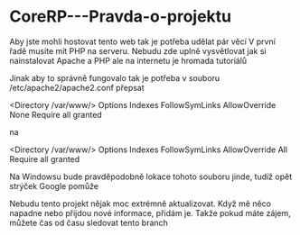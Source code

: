 # CoreRP---Pravda-o-projektu

Aby jste mohli hostovat tento web tak je potřeba udělat pár věcí
V první řadě musíte mít PHP na serveru. Nebudu zde uplně vysvětlovat jak si nainstalovat Apache a PHP ale na internetu je hromada tutoriálů


Jinak aby to správně fungovalo tak je potřeba v souboru /etc/apache2/apache2.conf přepsat

<Directory /var/www/>
        Options Indexes FollowSymLinks
        AllowOverride None
        Require all granted
</Directory> 

na

<Directory /var/www/>
        Options Indexes FollowSymLinks
        AllowOverride All
        Require all granted
</Directory>

Na Windowsu bude pravděpodobně lokace tohoto souboru jinde, tudíž opět strýček Google pomůže


Nebudu tento projekt nějak moc extrémně aktualizovat. Když mě něco napadne nebo přijdou nové informace, přidám je. Takže pokud máte zájem, můžete čas od času sledovat tento branch
